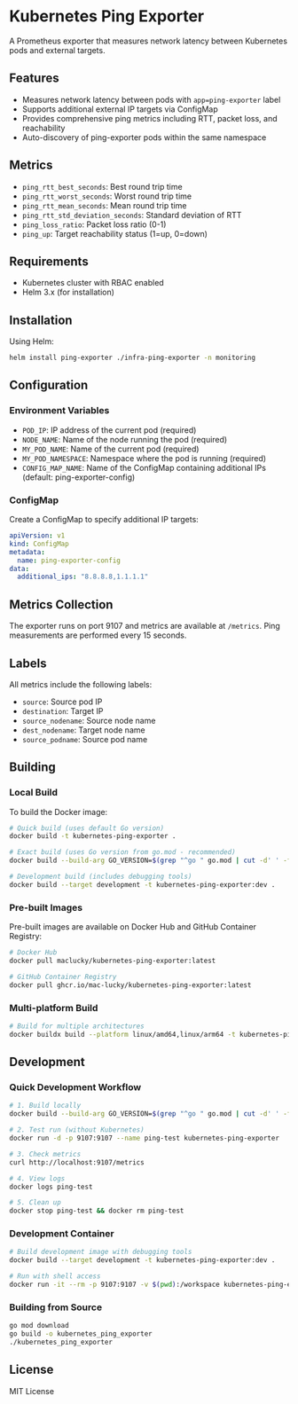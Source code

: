 # Kubernetes Ping Exporter

A Prometheus exporter that measures network latency between Kubernetes pods and external targets.

## Features

- Measures network latency between pods with `app=ping-exporter` label
- Supports additional external IP targets via ConfigMap
- Provides comprehensive ping metrics including RTT, packet loss, and reachability
- Auto-discovery of ping-exporter pods within the same namespace

## Metrics

- `ping_rtt_best_seconds`: Best round trip time
- `ping_rtt_worst_seconds`: Worst round trip time
- `ping_rtt_mean_seconds`: Mean round trip time
- `ping_rtt_std_deviation_seconds`: Standard deviation of RTT
- `ping_loss_ratio`: Packet loss ratio (0-1)
- `ping_up`: Target reachability status (1=up, 0=down)

## Requirements

- Kubernetes cluster with RBAC enabled
- Helm 3.x (for installation)

## Installation

Using Helm:
```bash
helm install ping-exporter ./infra-ping-exporter -n monitoring
```

## Configuration

### Environment Variables

- `POD_IP`: IP address of the current pod (required)
- `NODE_NAME`: Name of the node running the pod (required)
- `MY_POD_NAME`: Name of the current pod (required)
- `MY_POD_NAMESPACE`: Namespace where the pod is running (required)
- `CONFIG_MAP_NAME`: Name of the ConfigMap containing additional IPs (default: ping-exporter-config)

### ConfigMap

Create a ConfigMap to specify additional IP targets:

```yaml
apiVersion: v1
kind: ConfigMap
metadata:
  name: ping-exporter-config
data:
  additional_ips: "8.8.8.8,1.1.1.1"
```

## Metrics Collection

The exporter runs on port 9107 and metrics are available at `/metrics`. Ping measurements are performed every 15 seconds.

## Labels

All metrics include the following labels:
- `source`: Source pod IP
- `destination`: Target IP
- `source_nodename`: Source node name
- `dest_nodename`: Target node name
- `source_podname`: Source pod name

## Building

### Local Build

To build the Docker image:
```bash
# Quick build (uses default Go version)
docker build -t kubernetes-ping-exporter .

# Exact build (uses Go version from go.mod - recommended)
docker build --build-arg GO_VERSION=$(grep "^go " go.mod | cut -d' ' -f2) -t kubernetes-ping-exporter .

# Development build (includes debugging tools)
docker build --target development -t kubernetes-ping-exporter:dev .
```

### Pre-built Images

Pre-built images are available on Docker Hub and GitHub Container Registry:
```bash
# Docker Hub
docker pull maclucky/kubernetes-ping-exporter:latest

# GitHub Container Registry
docker pull ghcr.io/mac-lucky/kubernetes-ping-exporter:latest
```

### Multi-platform Build
```bash
# Build for multiple architectures
docker buildx build --platform linux/amd64,linux/arm64 -t kubernetes-ping-exporter .
```

## Development

### Quick Development Workflow
```bash
# 1. Build locally
docker build --build-arg GO_VERSION=$(grep "^go " go.mod | cut -d' ' -f2) -t kubernetes-ping-exporter .

# 2. Test run (without Kubernetes)
docker run -d -p 9107:9107 --name ping-test kubernetes-ping-exporter

# 3. Check metrics
curl http://localhost:9107/metrics

# 4. View logs
docker logs ping-test

# 5. Clean up
docker stop ping-test && docker rm ping-test
```

### Development Container
```bash
# Build development image with debugging tools
docker build --target development -t kubernetes-ping-exporter:dev .

# Run with shell access
docker run -it --rm -p 9107:9107 -v $(pwd):/workspace kubernetes-ping-exporter:dev /bin/sh
```

### Building from Source
```bash
go mod download
go build -o kubernetes_ping_exporter
./kubernetes_ping_exporter
```

## License

MIT License
